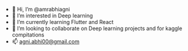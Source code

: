 - 👋 Hi, I’m @amrabhiagni
- 👀 I’m interested in Deep learning
- 🌱 I’m currently learning Flutter and React
- 💞️ I’m looking to collaborate on Deep learning projects and for kaggle compitations
- 📫 agni.abhi00@gmail.com

<!---
amrabhiagni/amrabhiagni is a ✨ special ✨ repository because its `README.md` (this file) appears on your GitHub profile.
You can click the Preview link to take a look at your changes.
--->
